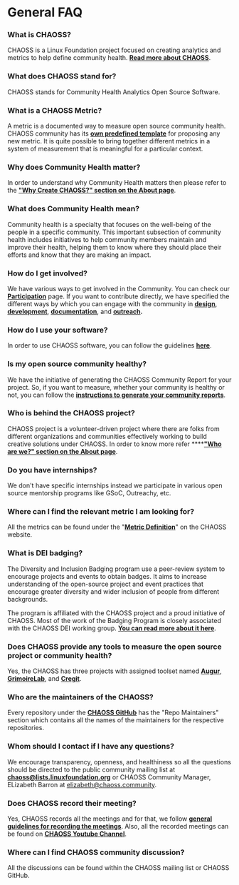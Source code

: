 
# General FAQ

### **What is CHAOSS?**

CHAOSS is a Linux Foundation project focused on creating analytics and metrics to help define community health. [**Read more about CHAOSS**](https://chaoss.community/about/).

### **What does CHAOSS stand for?**

CHAOSS stands for Community Health Analytics Open Source Software.

### **What is a CHAOSS Metric?**

A metric is a documented way to measure open source community health. CHAOSS community has its [**own predefined template**](https://github.com/chaoss/metrics/blob/master/resources/metrics-template.md) for proposing any new metric. It is quite possible to bring together different metrics in a system of measurement that is meaningful for a particular context.

### **Why does Community Health matter?**

In order to understand why Community Health matters then please refer to the [**"Why Create CHAOSS?" section on the About page**](https://chaoss.community/about/).

### **What does Community Health mean?**

Community health is a specialty that focuses on the well-being of the people in a specific community. This important subsection of community health includes initiatives to help community members maintain and improve their health, helping them to know where they should place their efforts and know that they are making an impact.

### **How do I get involved?**

We have various ways to get involved in the Community. You can check our [**Participation**](https://chaoss.community/participate/) page. If you want to contribute directly, we have specified the different ways by which you can engage with the community in [**design**](https://handbook.chaoss.community/community-handbook/contributing/design), [**development**](https://handbook.chaoss.community/community-handbook/contributing/development), [**documentation**](https://handbook.chaoss.community/community-handbook/contributing/documentation), and [**outreach**](https://handbook.chaoss.community/community-handbook/contributing/outreach)**.**

### **How do I use your software?**

In order to use CHAOSS software, you can follow the guidelines [**here**](https://chaoss.community/software/).

### **Is my open source community healthy?**

We have the initiative of generating the CHAOSS Community Report for your project. So, if you want to measure, whether your community is healthy or not, you can follow the [**instructions to generate your community reports**](https://chaoss.community/community-reports/).

### **Who is behind the CHAOSS project?**

CHAOSS project is a volunteer-driven project where there are folks from different organizations and communities effectively working to build creative solutions under CHAOSS. In order to know more refer  ****[**"Who are we?" section on the About page**](https://chaoss.community/about/).

### **Do you have internships?**

We don't have specific internships instead we participate in various open source mentorship programs like GSoC, Outreachy, etc. 

### **Where can I find the relevant metric I am looking for?**

All the metrics can be found under the "**[**Metric Definition**](https://chaoss.community/metrics/)**" on the CHAOSS website.

### **What is DEI badging?**

The Diversity and Inclusion Badging program use a peer-review system to encourage projects and events to obtain badges. It aims to increase understanding of the open-source project and event practices that encourage greater diversity and wider inclusion of people from different backgrounds.

The program is affiliated with the CHAOSS project and a proud initiative of CHAOSS. Most of the work of the Badging Program is closely associated with the CHAOSS DEI working group. [**You can read more about it here**](https://github.com/chaoss/community/tree/main/how-work-is-done/community-projects/dei-badging).

### **Does CHAOSS provide any tools to measure the open source project or community health?**

Yes, the CHAOSS has three projects with assigned toolset named [**Augur**](https://chaoss.community/software/#user-content-augur), [**GrimoireLab**](https://chaoss.community/software/#user-content-grimoirelab), and [**Cregit**](https://github.com/cregit/cregit).

### **Who are the maintainers of the CHAOSS?**

Every repository under the [**CHAOSS GitHub**](https://github.com/chaoss) has the "Repo Maintainers" section which contains all the names of the maintainers for the respective repositories.

### **Whom should I contact if I have any questions?**

We encourage transparency, openness, and healthiness so all the questions should be directed to the public community mailing list at [**chaoss@lists.linuxfoundation.org**](mailto:chaoss@lists.linuxfoundation.org%20) or CHAOSS Community Manager, ELizabeth Barron at elizabeth@chaoss.community.

### **Does CHAOSS record their meeting?**

Yes, CHAOSS records all the meetings and for that, we follow [**general guidelines for recording the meetings**](https://handbook.chaoss.community/community-handbook/community-initiatives/chaoss-meetings). Also, all the recorded meetings can be found on [**CHAOSS Youtube Channel**](https://www.youtube.com/channel/UCrG-a3hIc_hCEUWloG0gm9A).

### **Where can I find CHAOSS community discussion?**

All the discussions can be found within the CHAOSS mailing list or CHAOSS GitHub.

